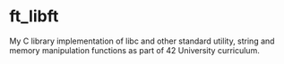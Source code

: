# ft_libft
My C library implementation of libc and other standard utility, string and memory manipulation functions as part of 42 University curriculum.
